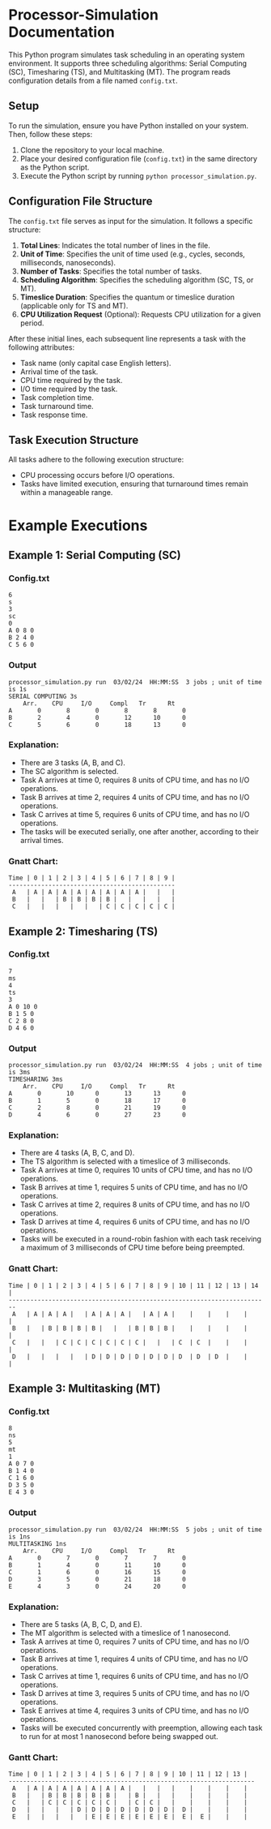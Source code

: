 # Processor-Simulation Documentation

This Python program simulates task scheduling in an operating system environment. It supports three scheduling algorithms: Serial Computing (SC), Timesharing (TS), and Multitasking (MT). The program reads configuration details from a file named `config.txt`.

## Setup

To run the simulation, ensure you have Python installed on your system. Then, follow these steps:

1. Clone the repository to your local machine.
2. Place your desired configuration file (`config.txt`) in the same directory as the Python script.
3. Execute the Python script by running `python processor_simulation.py`.

## Configuration File Structure

The `config.txt` file serves as input for the simulation. It follows a specific structure:

1. **Total Lines**: Indicates the total number of lines in the file.
2. **Unit of Time**: Specifies the unit of time used (e.g., cycles, seconds, milliseconds, nanoseconds).
3. **Number of Tasks**: Specifies the total number of tasks.
4. **Scheduling Algorithm**: Specifies the scheduling algorithm (SC, TS, or MT).
5. **Timeslice Duration**: Specifies the quantum or timeslice duration (applicable only for TS and MT).
6. **CPU Utilization Request** (Optional): Requests CPU utilization for a given period.

After these initial lines, each subsequent line represents a task with the following attributes:
- Task name (only capital case English letters).
- Arrival time of the task.
- CPU time required by the task.
- I/O time required by the task.
- Task completion time.
- Task turnaround time.
- Task response time.

## Task Execution Structure

All tasks adhere to the following execution structure:
- CPU processing occurs before I/O operations.
- Tasks have limited execution, ensuring that turnaround times remain within a manageable range.

# Example Executions

## Example 1: Serial Computing (SC)
### Config.txt
```
6
s
3
sc
0
A 0 8 0
B 2 4 0
C 5 6 0
```

### Output
```
processor_simulation.py run  03/02/24  HH:MM:SS  3 jobs ; unit of time is 1s
SERIAL COMPUTING 3s
    Arr.    CPU     I/O     Compl   Tr      Rt
A       0       8       0       8       8       0
B       2       4       0       12      10      0
C       5       6       0       18      13      0
```

### Explanation:
- There are 3 tasks (A, B, and C).
- The SC algorithm is selected.
- Task A arrives at time 0, requires 8 units of CPU time, and has no I/O operations.
- Task B arrives at time 2, requires 4 units of CPU time, and has no I/O operations.
- Task C arrives at time 5, requires 6 units of CPU time, and has no I/O operations.
- The tasks will be executed serially, one after another, according to their arrival times.

### Gnatt Chart:
```
Time | 0 | 1 | 2 | 3 | 4 | 5 | 6 | 7 | 8 | 9 |
----------------------------------------------
 A   | A | A | A | A | A | A | A | A |   |   |
 B   |   |   | B | B | B | B |   |   |   |   |
 C   |   |   |   |   |   | C | C | C | C | C |
```

## Example 2: Timesharing (TS)
### Config.txt
```
7
ms
4
ts
3
A 0 10 0
B 1 5 0
C 2 8 0
D 4 6 0
```

### Output
```
processor_simulation.py run  03/02/24  HH:MM:SS  4 jobs ; unit of time is 3ms
TIMESHARING 3ms
    Arr.    CPU     I/O     Compl   Tr      Rt
A       0       10      0       13      13      0
B       1       5       0       18      17      0
C       2       8       0       21      19      0
D       4       6       0       27      23      0
```

### Explanation:
- There are 4 tasks (A, B, C, and D).
- The TS algorithm is selected with a timeslice of 3 milliseconds.
- Task A arrives at time 0, requires 10 units of CPU time, and has no I/O operations.
- Task B arrives at time 1, requires 5 units of CPU time, and has no I/O operations.
- Task C arrives at time 2, requires 8 units of CPU time, and has no I/O operations.
- Task D arrives at time 4, requires 6 units of CPU time, and has no I/O operations.
- Tasks will be executed in a round-robin fashion with each task receiving a maximum of 3 milliseconds of CPU time before being preempted.

### Gnatt Chart:
```
Time | 0 | 1 | 2 | 3 | 4 | 5 | 6 | 7 | 8 | 9 | 10 | 11 | 12 | 13 | 14 |
------------------------------------------------------------------------
 A   | A | A | A |   | A | A | A |   | A | A |    |    |    |    |    |
 B   |   | B | B | B | B |   |   | B | B | B |    |    |    |    |    |
 C   |   |   | C | C | C | C | C | C |   |   | C  | C  |    |    |    |
 D   |   |   |   |   | D | D | D | D | D | D | D  | D  | D  |    |    |
```

## Example 3: Multitasking (MT)
### Config.txt
```
8
ns
5
mt
1
A 0 7 0
B 1 4 0
C 1 6 0
D 3 5 0
E 4 3 0
```

### Output
```
processor_simulation.py run  03/02/24  HH:MM:SS  5 jobs ; unit of time is 1ns
MULTITASKING 1ns
    Arr.    CPU     I/O     Compl   Tr      Rt
A       0       7       0       7       7       0
B       1       4       0       11      10      0
C       1       6       0       16      15      0
D       3       5       0       21      18      0
E       4       3       0       24      20      0
```

### Explanation:
- There are 5 tasks (A, B, C, D, and E).
- The MT algorithm is selected with a timeslice of 1 nanosecond.
- Task A arrives at time 0, requires 7 units of CPU time, and has no I/O operations.
- Task B arrives at time 1, requires 4 units of CPU time, and has no I/O operations.
- Task C arrives at time 1, requires 6 units of CPU time, and has no I/O operations.
- Task D arrives at time 3, requires 5 units of CPU time, and has no I/O operations.
- Task E arrives at time 4, requires 3 units of CPU time, and has no I/O operations.
- Tasks will be executed concurrently with preemption, allowing each task to run for at most 1 nanosecond before being swapped out.

### Gantt Chart:
```
Time | 0 | 1 | 2 | 3 | 4 | 5 | 6 | 7 | 8 | 9 | 10 | 11 | 12 | 13 |
--------------------------------------------------------------------
 A   | A | A | A | A | A | A | A |   |   |   |    |    |    |    |
 B   |   | B | B | B | B | B |   | B |   |   |    |    |    |    |
 C   |   | C | C | C | C | C |   | C | C |   |    |    |    |    |
 D   |   |   |   | D | D | D | D | D | D | D |  D |    |    |    |
 E   |   |   |   |   | E | E | E | E | E | E |  E |  E |    |    |
```

